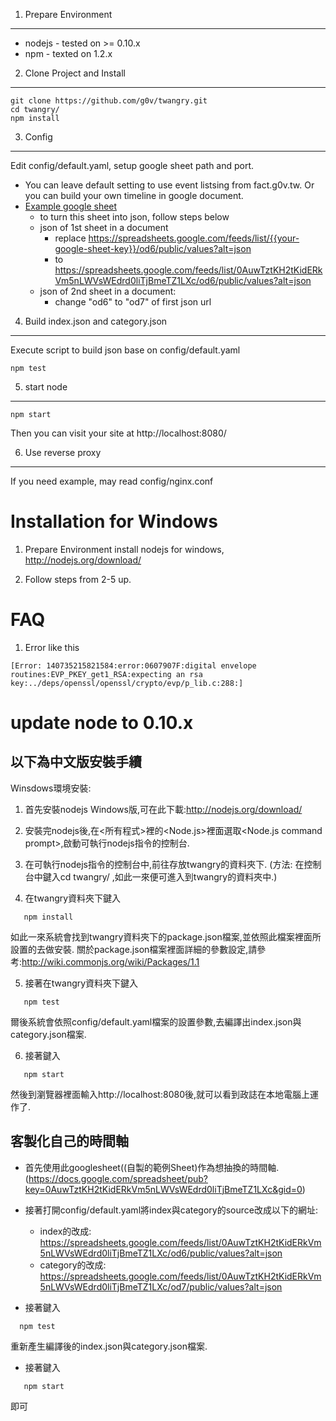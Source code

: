 1. Prepare Environment
-------------------
 - nodejs - tested on >= 0.10.x
 - npm - texted on 1.2.x

2. Clone Project and Install
----------------
```
git clone https://github.com/g0v/twangry.git
cd twangry/
npm install
```
3. Config
---------
Edit config/default.yaml, setup google sheet path and port.
- You can leave default setting to use event listsing from fact.g0v.tw. Or you can build your own timeline in google document.
- [Example google sheet](https://docs.google.com/spreadsheet/pub?key=0AuwTztKH2tKidERkVm5nLWVsWEdrd0liTjBmeTZ1LXc&gid=0)
  - to turn this sheet into json, follow steps below
  - json of 1st sheet in a document
    - replace https://spreadsheets.google.com/feeds/list/{{your-google-sheet-key}}/od6/public/values?alt=json
    - to https://spreadsheets.google.com/feeds/list/0AuwTztKH2tKidERkVm5nLWVsWEdrd0liTjBmeTZ1LXc/od6/public/values?alt=json
  - json of 2nd sheet in a document:
    - change "od6" to "od7" of first json url

4. Build index.json and category.json
-------------------------------------
Execute script to build json base on config/default.yaml
```
npm test
```

5. start node
-------------
```
npm start
```
Then you can visit your site at http://localhost:8080/

6. Use reverse proxy
--------------------
If you need example, may read config/nginx.conf


Installation for Windows
=============

1. Prepare Environment
install nodejs for windows, http://nodejs.org/download/

2. Follow steps from 2-5 up.


FAQ
===
1. Error like this
```
[Error: 140735215821584:error:0607907F:digital envelope routines:EVP_PKEY_get1_RSA:expecting an rsa key:../deps/openssl/openssl/crypto/evp/p_lib.c:288:]
```
update node to 0.10.x
===

以下為中文版安裝手續
------------------------------------

Winsdows環境安裝:

1. 首先安裝nodejs Windows版,可在此下載:http://nodejs.org/download/

2. 安裝完nodejs後,在<所有程式>裡的<Node.js>裡面選取<Node.js command prompt>,啟動可執行nodejs指令的控制台.

3. 在可執行nodejs指令的控制台中,前往存放twangry的資料夾下.
   (方法: 在控制台中鍵入cd twangry/ ,如此一來便可進入到twangry的資料夾中.)

4. 在twangry資料夾下鍵入
```
   npm install
```
   如此一來系統會找到twangry資料夾下的package.json檔案,並依照此檔案裡面所設置的去做安裝.
   關於package.json檔案裡面詳細的參數設定,請參考:http://wiki.commonjs.org/wiki/Packages/1.1

5. 接著在twangry資料夾下鍵入
```
   npm test
```
   爾後系統會依照config/default.yaml檔案的設置參數,去編譯出index.json與category.json檔案.
   
6. 接著鍵入
```
   npm start
```
   然後到瀏覽器裡面輸入http://localhost:8080後,就可以看到政誌在本地電腦上運作了.
   
   
客製化自己的時間軸
-------------------
- 首先使用此googlesheet((自製的範例Sheet)作為想抽換的時間軸.
(https://docs.google.com/spreadsheet/pub?key=0AuwTztKH2tKidERkVm5nLWVsWEdrd0liTjBmeTZ1LXc&gid=0)

- 接著打開config/default.yaml將index與category的source改成以下的網址:
   - index的改成:
     https://spreadsheets.google.com/feeds/list/0AuwTztKH2tKidERkVm5nLWVsWEdrd0liTjBmeTZ1LXc/od6/public/values?alt=json
   - category的改成:
     https://spreadsheets.google.com/feeds/list/0AuwTztKH2tKidERkVm5nLWVsWEdrd0liTjBmeTZ1LXc/od7/public/values?alt=json
   
- 接著鍵入
```
  npm test
```
  重新產生編譯後的index.json與category.json檔案.

- 接著鍵入
```
   npm start
```
   即可
   
   
